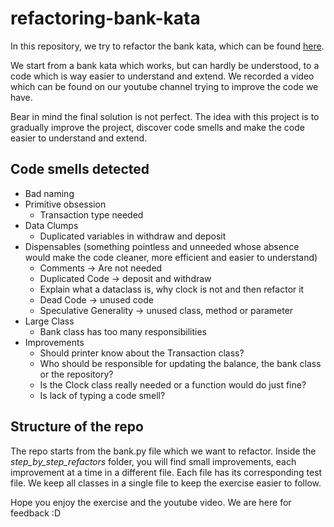 # refactoring-bank-kata

In this repository, we try to refactor the bank kata, which can be found [here](https://www.codurance.com/katas/bank).

We start from a bank kata which works, but can hardly be understood, to a code which is way easier to understand and extend. We recorded a video which can be found on our youtube channel trying to improve the code we have.

Bear in mind the final solution is not perfect. The idea with this project is to gradually improve the project, discover code smells and make the code easier to understand and extend.

## Code smells detected

- Bad naming
- Primitive obsession
  - Transaction type needed
- Data Clumps
  - Duplicated variables in withdraw and deposit
- Dispensables (something pointless and unneeded whose absence would make the code cleaner, more efficient and easier to understand)
  - Comments -> Are not needed
  - Duplicated Code -> deposit and withdraw
  - Explain what a dataclass is, why clock is not and then refactor it
  - Dead Code -> unused code
  - Speculative Generality -> unused class, method or parameter
- Large Class
  - Bank class has too many responsibilities
- Improvements
  - Should printer know about the Transaction class?
  - Who should be responsible for updating the balance, the bank class or the repository?
  - Is the Clock class really needed or a function would do just fine?
  - Is lack of typing a code smell?

## Structure of the repo

The repo starts from the bank.py file which we want to refactor. Inside the _step_by_step_refactors_ folder, you will find small improvements, each improvement at a time in a different file. Each file has its corresponding test file. We keep all classes in a single file to keep the exercise easier to follow.

Hope you enjoy the exercise and the youtube video. We are here for feedback :D
